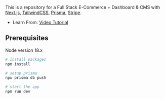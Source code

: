 This is a repository for a Full Stack E-Commerce + Dashboard & CMS with [Next.js](https://nextjs.org/), [TailwindCSS](https://tailwindcss.com/), [Prisma](https://www.prisma.io/), [Stripe](https://stripe.com/).

- Learn From: [Video Tutorial](https://youtu.be/5miHyP6lExg)

## Prerequisites

Node version 18.x

```bash
# install packages
npm install

# setup prisma
npx prisma db push

# start the app
npm run dev
```
